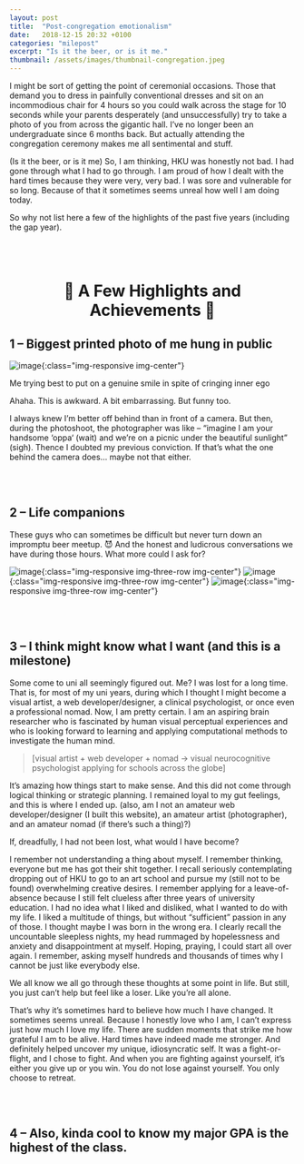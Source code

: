 ```yaml
---
layout: post
title:  "Post-congregation emotionalism"
date:   2018-12-15 20:32 +0100
categories: "milepost"
excerpt: "Is it the beer, or is it me."
thumbnail: /assets/images/thumbnail-congregation.jpeg
---
```


I might be sort of getting the point of ceremonial occasions. Those that demand you to dress in painfully conventional dresses and sit on an incommodious chair for 4 hours so you could walk across the stage for 10 seconds while your parents desperately (and unsuccessfully) try to take a photo of you from across the gigantic hall. I’ve no longer been an undergraduate since 6 months back. But actually attending the congregation ceremony makes me all sentimental and stuff. 

(Is it the beer, or is it me) So, I am thinking, HKU was honestly not bad. I had gone through what I had to go through. I am proud of how I dealt with the hard times because they were very, very bad. I was sore and vulnerable for so long. Because of that it sometimes seems unreal how well I am doing today.

So why not list here a few of the highlights of the past five years (including the gap year).


<br><br>

<h1 style="text-align:center">🍄 A Few Highlights and Achievements 🍄</h1>

## 1 – Biggest printed photo of me hung in public

![image]({{site.baseurl}}/assets/images/post-myphotohku.jpeg){:class="img-responsive img-center"}
<figcaption>Me trying best to put on a genuine smile in spite of cringing inner ego</figcaption>

Ahaha. This is awkward. A bit embarrassing. But funny too.

I always knew I’m better off behind than in front of a camera. But then, during the photoshoot, the photographer was like – “imagine I am your handsome ‘oppa‘ (wait) and we’re on a picnic under the beautiful sunlight” (sigh). Thence I doubted my previous conviction. If that’s what the one behind the camera does… maybe not that either.

<br><br>

## 2 – Life companions
These guys who can sometimes be difficult but never turn down an impromptu beer meetup. 😈 And the honest and ludicrous conversations we have during those hours. What more could I ask for?

![image]({{site.baseurl}}/assets/images/post-friends1.jpeg){:class="img-responsive img-three-row img-center"}
![image]({{site.baseurl}}/assets/images/post-friends2.jpeg){:class="img-responsive img-three-row img-center"}
![image]({{site.baseurl}}/assets/images/post-friends3.jpeg){:class="img-responsive img-three-row img-center"}

<br><br>

## 3 – I think might know what I want (and this is a milestone)
Some come to uni all seemingly figured out. Me? I was lost for a long time. That is, for most of my uni years, during which I thought I might become a visual artist, a web developer/designer, a clinical psychologist, or once even a professional nomad. Now, I am pretty certain. I am an aspiring brain researcher who is fascinated by human visual perceptual experiences and who is looking forward to learning and applying computational methods to investigate the human mind.

>[visual artist + web developer + nomad → visual neurocognitive psychologist applying for schools across the globe]

It’s amazing how things start to make sense. And this did not come through logical thinking or strategic planning. I remained loyal to my gut feelings, and this is where I ended up. (also, am I not an amateur web developer/designer (I built this website), an amateur artist (photographer), and an amateur nomad (if there’s such a thing)?)

If, dreadfully, I had not been lost, what would I have become?

I remember not understanding a thing about myself. I remember thinking, everyone but me has got their shit together. I recall seriously contemplating dropping out of HKU to go to an art school and pursue my (still not to be found) overwhelming creative desires. I remember applying for a leave-of-absence because I still felt clueless after three years of university education. I had no idea what I liked and disliked, what I wanted to do with my life. I liked a multitude of things, but without “sufficient” passion in any of those. I thought maybe I was born in the wrong era. I clearly recall the uncountable sleepless nights, my head rummaged by hopelessness and anxiety and disappointment at myself. Hoping, praying, I could start all over again. I remember, asking myself hundreds and thousands of times why I cannot be just like everybody else.

We all know we all go through these thoughts at some point in life. But still, you just can’t help but feel like a loser. Like you’re all alone.

That’s why it’s sometimes hard to believe how much I have changed. It sometimes seems unreal. Because I honestly love who I am, I can’t express just how much I love my life. There are sudden moments that strike me how grateful I am to be alive. Hard times have indeed made me stronger. And definitely helped uncover my unique, idiosyncratic self. It was a fight-or-flight, and I chose to fight. And when you are fighting against yourself, it’s either you give up or you win. You do not lose against yourself. You only choose to retreat.

<br><br>

## 4 – Also, kinda cool to know my major GPA is the highest of the class.
